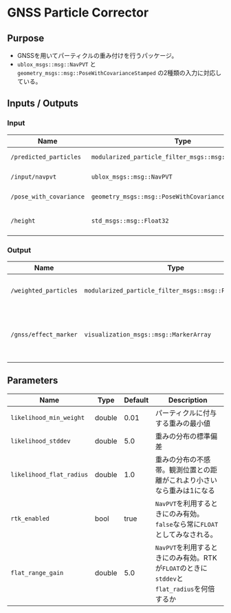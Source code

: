 # GNSS Particle Corrector

## Purpose

- GNSSを用いてパーティクルの重み付けを行うパッケージ。
- `ublox_msgs::msg::NavPVT` と `geometry_msgs::msg::PoseWithCovarianceStamped` の2種類の入力に対応している。

## Inputs / Outputs

### Input

| Name         | Type                      | Description           |
| ------------ | ------------------------- | --------------------- |
| `/predicted_particles` | `modularized_particle_filter_msgs::msg::ParticleArray` | predicted particles |
| `/input/navpvt` | `ublox_msgs::msg::NavPVT` | position measurement |
| `/pose_with_covariance` | `geometry_msgs::msg::PoseWithCovarianceStamped` | position measurement |
| `/height` | `std_msgs::msg::Float32` | ground height (optional) |

### Output

| Name              | Type                                 | Description                                              |
| ----------------- | ------------------------------------ | -------------------------------------------------------- |
| `/weighted_particles` | `modularized_particle_filter_msgs::msg::ParticleArray` | 重み付けされたパーティクル |
| `/gnss/effect_marker` | `visualization_msgs::msg::MarkerArray` | GNSSによる重み付けの分布を同心円で可視化したもの |

## Parameters

| Name                     | Type    | Default | Description                                                                         |
| ------------------------ | ------- | ------- | ----------------------------------------------------------------------------------- |
| `likelihood_min_weight`  | double  | 0.01    |  パーティクルに付与する重みの最小値 |
| `likelihood_stddev`      | double  | 5.0     |  重みの分布の標準偏差 |
| `likelihood_flat_radius` | double  | 1.0     |  重みの分布の不感帯。観測位置との距離がこれより小さいなら重みは1になる |
| `rtk_enabled`            | bool    | true    | `NavPVT`を利用するときにのみ有効。`false`なら常に`FLOAT`としてみなされる。     |
| `flat_range_gain`        | double  | 5.0     | `NavPVT`を利用するときにのみ有効。RTKが`FLOAT`のときに`stddev`と`flat_radius`を何倍するか|
